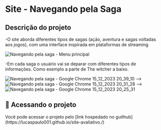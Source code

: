 <h1>Site - Navegando pela Saga</h1>
<h2>Descrição do projeto</h2>
<p>-O site aborda diferentes tipos de sagas (ação, aventura e sagas voltadas aos jogos), com uma interface inspirada em plataformas de streaming</p>

![Navegando pela saga - Menu principal](https://github.com/LucasPaulo001/site-avaliativo./assets/99549724/c875b2f3-ca97-41bb-9efe-08b7e2902c68)
<p>-Em cada saga o usuário vai se deparar com diferentes tipos de informações. Como exemplo a parte de The witcher a baixo.</p>

![Navegando pela saga - Google Chrome 15_12_2023 20_39_10](https://github.com/LucasPaulo001/site-avaliativo./assets/99549724/1b09208a-4a78-4d11-ba91-623c8ae2180e) -->
![Navegando pela saga - Google Chrome 15_12_2023 20_31_28](https://github.com/LucasPaulo001/site-avaliativo./assets/99549724/fca6e218-34d0-4312-868e-5cba06f49682) -->
![Navegando pela saga - Google Chrome 15_12_2023 20_25_31](https://github.com/LucasPaulo001/site-avaliativo./assets/99549724/133cb970-7f25-46b4-91d5-1533773ef10e)

## 📁 Acessando o projeto
<p>Você pode acessar o projeto pelo [link hospedado no guithub](https://lucaspaulo001.github.io/site-avaliativo./)</p>


